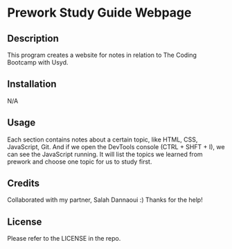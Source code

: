 # Prework Study Guide Webpage

## Description

This program creates a website for notes in relation to The Coding Bootcamp with Usyd. 

## Installation

N/A

## Usage

Each section contains notes about a certain topic, like HTML, CSS, JavaScript, Git. And if we open the DevTools console (CTRL + SHFT + I), we can see the JavaScript running. It will list the topics we learned from prework and choose one topic for us to study first. 


## Credits

Collaborated with my partner, Salah Dannaoui :) Thanks for the help!

## License

Please refer to the LICENSE in the repo.
